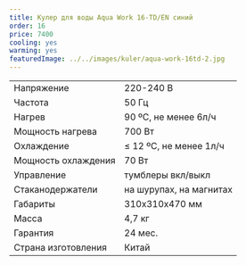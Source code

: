 ```yaml
---
title: Кулер для воды Aqua Work 16-TD/EN синий
order: 16
price: 7400
cooling: yes
warming: yes
featuredImage: ../../images/kuler/aqua-work-16td-2.jpg
---
```


<table>
<tr><td>Напряжение</td><td>220-240 В</td></tr>
<tr><td>Частота</td><td>50 Гц</td></tr>
<tr><td>Нагрев</td><td>90 ºС, не менее 6л/ч</td></tr>
<tr><td>Мощность нагрева</td><td>700 Вт</td></tr>
<tr><td>Охлаждение</td><td>≤ 12 ºС, не менее 1л/ч</td></tr>
<tr><td>Мощность охлаждения</td><td>70 Вт</td></tr>
<tr><td>Управление</td><td>тумблеры вкл/выкл</td></tr>
<tr><td>Стаканодержатели</td><td>на шурупах, на магнитах</td></tr>
<tr><td>Габариты</td><td>310x310x470 мм</td></tr>
<tr><td>Масса</td><td>4,7 кг</td></tr>
<tr><td>Гарантия</td><td>24 мес.</td></tr>
<tr><td>Страна изготовления</td><td>Китай</td></tr>
</table>
